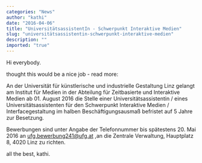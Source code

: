 ```yaml
---
categories: "News"
author: "kathi"
date: "2016-04-06"
title: "UniversitätsassistentIn - Schwerpunkt Interaktive Medien"
slug: "universitätsassistentin-schwerpunkt-interaktive-medien"
description: ""
imported: "true"
---
```



Hi everybody.

thought this would be a nice job - read more: [](http://www.ufg.at/Jobs-Detail.2144+M5f57eabd259.0.html)

An der Universität für künstlerische und industrielle Gestaltung Linz gelangt am Institut für Medien in der Abteilung für Zeitbasierte  und Interaktive Medien ab 01. August 2016 die Stelle einer Universitätsassistentin / eines Universitätsassistenten für den Schwerpunkt Interaktive Medien / Interfacegestaltung im halben Beschäftigungsausmaß befristet auf 5 Jahre zur Besetzung.

Bewerbungen sind unter Angabe der Telefonnummer bis spätestens 20. Mai 2016 an ufg.bewerbung241@ufg.at ,an die Zentrale Verwaltung, Hauptplatz 8, 4020 Linz zu richten. 

all the best, kathi.